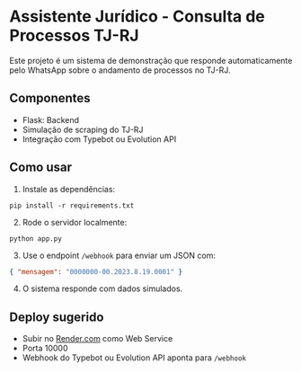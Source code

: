 
# Assistente Jurídico - Consulta de Processos TJ-RJ

Este projeto é um sistema de demonstração que responde automaticamente pelo WhatsApp sobre o andamento de processos no TJ-RJ.

## Componentes

- Flask: Backend
- Simulação de scraping do TJ-RJ
- Integração com Typebot ou Evolution API

## Como usar

1. Instale as dependências:
```
pip install -r requirements.txt
```

2. Rode o servidor localmente:
```
python app.py
```

3. Use o endpoint `/webhook` para enviar um JSON com:
```json
{ "mensagem": "0000000-00.2023.8.19.0001" }
```

4. O sistema responde com dados simulados.

## Deploy sugerido

- Subir no [Render.com](https://render.com) como Web Service
- Porta 10000
- Webhook do Typebot ou Evolution API aponta para `/webhook`
